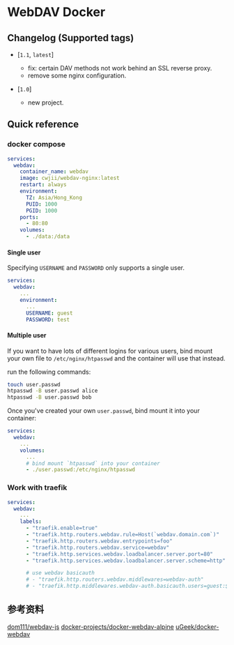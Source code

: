 # WebDAV Docker

## Changelog (Supported tags)

- [`1.1`, `latest`]
  - fix: certain DAV methods not work behind an SSL reverse proxy.
  - remove some nginx configuration.

- [`1.0`]
  - new project.

## Quick reference

### docker compose

```yaml
services:
  webdav:
    container_name: webdav
    image: cwjii/webdav-nginx:latest
    restart: always
    environment:
      TZ: Asia/Hong_Kong
      PUID: 1000
      PGID: 1000
    ports:
      - 80:80
    volumes:
      - ./data:/data
```

#### Single user

Specifying `USERNAME` and `PASSWORD` only supports a single user. 

```yaml
services:
  webdav:
    ...
    environment:
      ...
      USERNAME: guest
      PASSWORD: test
```

#### Multiple user

If you want to have lots of different logins for various users,
bind mount your own file to `/etc/nginx/htpasswd` and the container will use that instead.

run the following commands:

```bash
touch user.passwd
htpasswd -B user.passwd alice
htpasswd -B user.passwd bob
```

Once you've created your own `user.passwd`, bind mount it into your container:

```yaml
services:
  webdav:
    ...
    volumes:
      ...
      # bind mount `htpasswd` into your container
      - ./user.passwd:/etc/nginx/htpasswd
```

### Work with traefik

```yaml
services:
  webdav:
    ...
    labels:
      - "traefik.enable=true"
      - "traefik.http.routers.webdav.rule=Host(`webdav.domain.com`)"
      - "traefik.http.routers.webdav.entrypoints=foo"
      - "traefik.http.routers.webdav.service=webdav"
      - "traefik.http.services.webdav.loadbalancer.server.port=80"
      - "traefik.http.services.webdav.loadbalancer.server.scheme=http"

      # use webdav basicauth
      # - "traefik.http.routers.webdav.middlewares=webdav-auth"
      # - "traefik.http.middlewares.webdav-auth.basicauth.users=guest:$$apr1$$wJ.CCIEe$$gdNQGpB3a4k.m7r06HtO31"
```

## 参考资料

[dom111/webdav-js](https://github.com/dom111/webdav-js/tree/master/docker/nginx)
[docker-projects/docker-webdav-alpine](https://github.com/docker-projects/docker-webdav-alpine)
[uGeek/docker-webdav](https://github.com/uGeek/docker-webdav)
